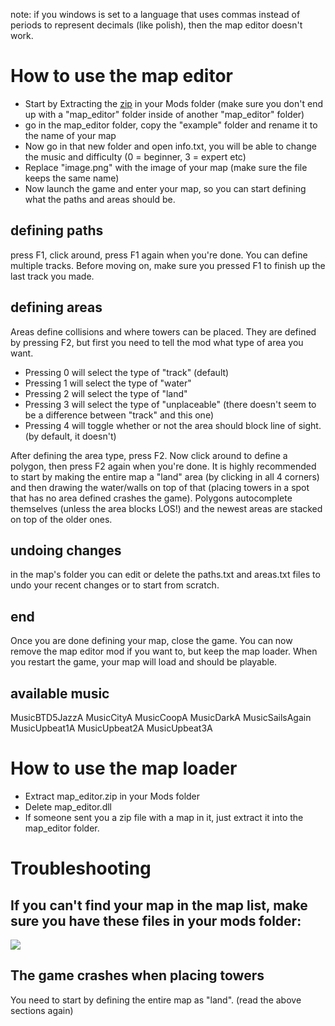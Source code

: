 note: if you windows is set to a language that uses commas instead of periods to represent decimals (like polish), then the map editor doesn't work.

# How to use the map editor
- Start by Extracting the [zip](https://github.com/Timotheeee/btd6_mods/blob/master/map_editor/map_editor.zip) in your Mods folder (make sure you don't end up with a "map_editor" folder inside of another "map_editor" folder)
- go in the map_editor folder, copy the "example" folder and rename it to the name of your map
- Now go in that new folder and open info.txt, you will be able to change the music and difficulty (0 = beginner, 3 = expert etc)
- Replace "image.png" with the image of your map (make sure the file keeps the same name)
- Now launch the game and enter your map, so you can start defining what the paths and areas should be.

## defining paths
press F1, click around, press F1 again when you're done. You can define multiple tracks. Before moving on, make sure you pressed F1 to finish up the last track you made.

## defining areas
Areas define collisions and where towers can be placed. They are defined by pressing F2, but first you need to tell the mod what type of area you want.
- Pressing 0 will select the type of "track" (default)
- Pressing 1 will select the type of "water"
- Pressing 2 will select the type of "land"
- Pressing 3 will select the type of "unplaceable" (there doesn't seem to be a difference between "track" and this one)
- Pressing 4 will toggle whether or not the area should block line of sight. (by default, it doesn't)

After defining the area type, press F2. Now click around to define a polygon, then press F2 again when you're done. It is highly recommended to start by making the entire map a "land" area (by clicking in all 4 corners) and then drawing the water/walls on top of that (placing towers in a spot that has no area defined crashes the game). Polygons autocomplete themselves (unless the area blocks LOS!) and the newest areas are stacked on top of the older ones.

## undoing changes
in the map's folder you can edit or delete the paths.txt and areas.txt files to undo your recent changes or to start from scratch.

## end
Once you are done defining your map, close the game. You can now remove the map editor mod if you want to, but keep the map loader. When you restart the game, your map will load and should be playable.

## available music
MusicBTD5JazzA
MusicCityA
MusicCoopA
MusicDarkA
MusicSailsAgain
MusicUpbeat1A
MusicUpbeat2A
MusicUpbeat3A

# How to use the map loader
- Extract map_editor.zip in your Mods folder
- Delete map_editor.dll
- If someone sent you a zip file with a map in it, just extract it into the map_editor folder.

# Troubleshooting
## If you can't find your map in the map list, make sure you have these files in your mods folder:
<img src="https://cdn.discordapp.com/attachments/872504918831939625/872526528762753044/unknown.png"/>

## The game crashes when placing towers
You need to start by defining the entire map as "land". (read the above sections again)


